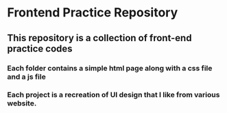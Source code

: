 # Frontend Practice Repository

## This repository is a collection of front-end practice codes

### Each folder contains a simple html page along with a css file and a js file

### Each project is a recreation of UI design that I like from various website.